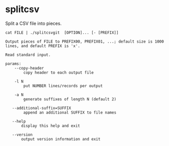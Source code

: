 # splitcsv

Split a CSV file into pieces.

    cat FILE | ./splitcsvgit  [OPTION]... [- [PREFIX]]    
    
    Output pieces of FILE to PREFIX00, PREFIX01, ...; default size is 1000 lines, and default PREFIX is 'x'.
    
    Read standard input.
    
    params:
        --copy-header
            copy header to each output file
            
        -l N
            put NUMBER lines/records per output 
            
        -a N
            generate suffixes of length N (default 2)

       --additional-suffix=SUFFIX
            append an additional SUFFIX to file names
            
       --help
           display this help and exit
           
       --version
           output version information and exit